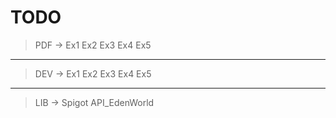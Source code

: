 TODO
==

> PDF -> Ex1 Ex2 Ex3 Ex4 Ex5
- - -
> DEV -> Ex1 Ex2 Ex3 Ex4 Ex5
- - -
> LIB -> Spigot API_EdenWorld
